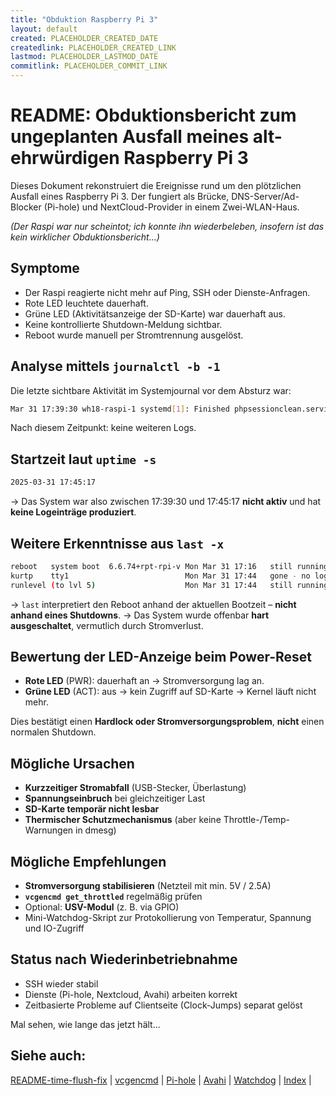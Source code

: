 ```yaml
---
title: "Obduktion Raspberry Pi 3"
layout: default
created: PLACEHOLDER_CREATED_DATE
createdlink: PLACEHOLDER_CREATED_LINK
lastmod: PLACEHOLDER_LASTMOD_DATE
commitlink: PLACEHOLDER_COMMIT_LINK
---
```



# README: Obduktionsbericht zum ungeplanten Ausfall meines alt-ehrwürdigen Raspberry Pi 3

Dieses Dokument rekonstruiert die Ereignisse rund um den plötzlichen Ausfall eines Raspberry Pi 3.
Der fungiert als Brücke, DNS-Server/Ad-Blocker (Pi-hole) und NextCloud-Provider in einem Zwei-WLAN-Haus.

_(Der Raspi war nur scheintot; ich konnte ihn wiederbeleben, insofern ist das kein *wirklicher* Obduktionsbericht...)_

## Symptome

- Der Raspi reagierte nicht mehr auf Ping, SSH oder Dienste-Anfragen.
- Rote LED leuchtete dauerhaft.
- Grüne LED (Aktivitätsanzeige der SD-Karte) war dauerhaft aus.
- Keine kontrollierte Shutdown-Meldung sichtbar.
- Reboot wurde manuell per Stromtrennung ausgelöst.

## Analyse mittels `journalctl -b -1`

Die letzte sichtbare Aktivität im Systemjournal vor dem Absturz war:

~~~bash
Mar 31 17:39:30 wh18-raspi-1 systemd[1]: Finished phpsessionclean.service - Clean php session files.
~~~

Nach diesem Zeitpunkt: keine weiteren Logs.

## Startzeit laut `uptime -s`

~~~bash
2025-03-31 17:45:17
~~~

→ Das System war also zwischen 17:39:30 und 17:45:17 **nicht aktiv** und hat **keine Logeinträge produziert**.

## Weitere Erkenntnisse aus `last -x`

~~~bash
reboot   system boot  6.6.74+rpt-rpi-v Mon Mar 31 17:16   still running
kurtp    tty1                          Mon Mar 31 17:44   gone - no logout
runlevel (to lvl 5)                    Mon Mar 31 17:44   still running
~~~

→ `last` interpretiert den Reboot anhand der aktuellen Bootzeit – **nicht anhand eines Shutdowns**.
→ Das System wurde offenbar **hart ausgeschaltet**, vermutlich durch Stromverlust.

## Bewertung der LED-Anzeige beim Power-Reset

- **Rote LED** (PWR): dauerhaft an → Stromversorgung lag an.
- **Grüne LED** (ACT): aus → kein Zugriff auf SD-Karte → Kernel läuft nicht mehr.

Dies bestätigt einen **Hardlock oder Stromversorgungsproblem**, **nicht** einen normalen Shutdown.

## Mögliche Ursachen

- **Kurzzeitiger Stromabfall** (USB-Stecker, Überlastung)
- **Spannungseinbruch** bei gleichzeitiger Last
- **SD-Karte temporär nicht lesbar**
- **Thermischer Schutzmechanismus** (aber keine Throttle-/Temp-Warnungen in dmesg)

## Mögliche Empfehlungen

- **Stromversorgung stabilisieren** (Netzteil mit min. 5V / 2.5A)
- **`vcgencmd get_throttled`** regelmäßig prüfen
- Optional: **USV-Modul** (z. B. via GPIO)
- Mini-Watchdog-Skript zur Protokollierung von Temperatur, Spannung und IO-Zugriff

## Status nach Wiederinbetriebnahme

- SSH wieder stabil
- Dienste (Pi-hole, Nextcloud, Avahi) arbeiten korrekt
- Zeitbasierte Probleme auf Clientseite (Clock-Jumps) separat gelöst

Mal sehen, wie lange das jetzt hält...

## Siehe auch:

[README-time-flush-fix](#README-time-flush-fix) |
[vcgencmd](#vcgencmd) |
[Pi-hole](#Pi-hole) |
[Avahi](#Avahi) |
[Watchdog](#Watchdog) |
[Index](#Index) |


